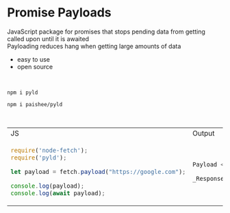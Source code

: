 # Promise Payloads
JavaScript package for promises that stops pending data from getting called upon until it is awaited<br>
Payloading reduces hang when getting large amounts of data

- easy to use
- open source

<br>

```console
npm i pyld
```
```console
npm i paishee/pyld
```

<br>

<table>
<tr>
<td>JS</td><td>Output</td>
</tr>
<tr>
<td>
  
```js
require('node-fetch');
require('pyld');

let payload = fetch.payload("https://google.com");

console.log(payload);
console.log(await payload);
```

</td>

<td>

```js
Payload <pending>        

_Response { ... }
```
  
</td>

</tr>
</table>
